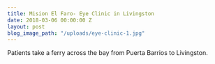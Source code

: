 ```yaml
---
title: Mision El Faro- Eye Clinic in Livingston
date: 2018-03-06 00:00:00 Z
layout: post
blog_image_path: "/uploads/eye-clinic-1.jpg"
---
```


Patients take a ferry across the bay from Puerta Barrios to Livingston.